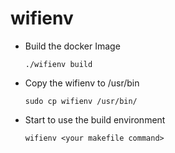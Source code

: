 # wifienv
- Build the docker Image

  `./wifienv build`
- Copy the wifienv to /usr/bin

    `sudo cp wifienv /usr/bin/`
- Start to use the build environment

    `wifienv <your makefile command>`
